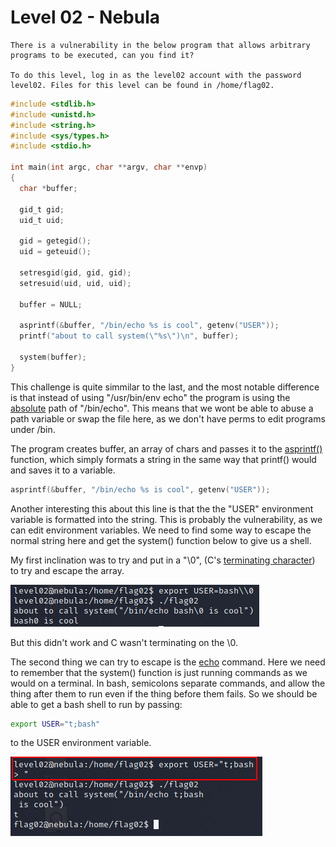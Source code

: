 # Level 02 - Nebula

```
There is a vulnerability in the below program that allows arbitrary programs to be executed, can you find it?

To do this level, log in as the level02 account with the password level02. Files for this level can be found in /home/flag02.
```

```c
#include <stdlib.h>
#include <unistd.h>
#include <string.h>
#include <sys/types.h>
#include <stdio.h>

int main(int argc, char **argv, char **envp)
{
  char *buffer;

  gid_t gid;
  uid_t uid;

  gid = getegid();
  uid = geteuid();

  setresgid(gid, gid, gid);
  setresuid(uid, uid, uid);

  buffer = NULL;

  asprintf(&buffer, "/bin/echo %s is cool", getenv("USER"));
  printf("about to call system(\"%s\")\n", buffer);
  
  system(buffer);
}
```

This challenge is quite simmilar to the last, and the most notable difference is that instead of using "/usr/bin/env echo" the program is using the [absolute](https://en.wikipedia.org/wiki/Path_(computing)#Absolute_and_relative_paths) path of "/bin/echo". This means that we wont be able to abuse a path variable or swap the file here, as we don't have perms to edit programs under /bin.

The program creates buffer, an array of chars and passes it to the [asprintf()](https://linux.die.net/man/3/asprintf) function, which simply formats a string in the same way that printf() would and saves it to a variable.

```c
asprintf(&buffer, "/bin/echo %s is cool", getenv("USER"));
```

Another interesting this about this line is that the the "USER" environment variable is formatted into the string. This is probably the vulnerability, as we can edit environment variables. We need to find some way to escape the normal string here and get the system() function below to give us a shell.

My first inclination was to try and put in a "\0", (C's [terminating character](https://stackoverflow.com/a/14461711)) to try and escape the array.

![](../../assets/nebula/level02/first-attempt.png)

But this didn't work and C wasn't terminating on the \0.

The second thing we can try to escape is the [echo](https://linux.die.net/man/1/echo) command. Here we need to remember that the system() function is just running commands as we would on a terminal. In bash, semicolons separate commands, and allow the thing after them to run even if the thing before them fails. So we should be able to get a bash shell to run by passing:

```bash
export USER="t;bash"
```

to the USER environment variable.

![](../../assets/nebula/level02/flag.png)




